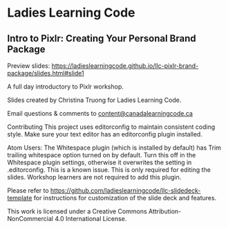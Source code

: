 # Ladies Learning Code

## Intro to Pixlr: Creating Your Personal Brand Package

Preview slides: https://ladieslearningcode.github.io/llc-pixlr-brand-package/slides.html#slide1

A full day introductory to Pixlr workshop.

Slides created by Christina Truong for Ladies Learning Code.

Email questions & comments to content@canadalearningcode.ca

Contributing
This project uses editorconfig to maintain consistent coding style. Make sure your text editor has an editorconfig plugin installed.

Atom Users: The Whitespace plugin (which is installed by default) has Trim trailing whitespace option turned on by default. Turn this off in the Whitespace plugin settings, otherwise it overwrites the setting in .editorconfig. This is a known issue. This is only required for editing the slides. Workshop learners are not required to add this plugin.

Please refer to https://github.com/ladieslearningcode/llc-slidedeck-template for instructions for customization of the slide deck and features.

This work is licensed under a Creative Commons Attribution-NonCommercial 4.0 International License.
